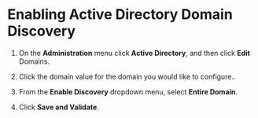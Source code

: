 [title]: # (Enabling Active Directory Domain Discovery)
[tags]: # (Active Directory, Account Discovery)
[priority]: # (20)

# Enabling Active Directory Domain Discovery

1. On the **Administration** menu click **Active Directory**, and then click **Edit** Domains.

1. Click the domain value for the domain you would like to configure..

1. From the **Enable Discovery** dropdown menu, select **Entire Domain**.

1. Click **Save and Validate**.
